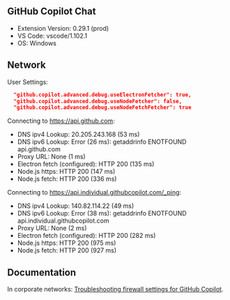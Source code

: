 ## GitHub Copilot Chat

- Extension Version: 0.29.1 (prod)
- VS Code: vscode/1.102.1
- OS: Windows

## Network

User Settings:
```json
  "github.copilot.advanced.debug.useElectronFetcher": true,
  "github.copilot.advanced.debug.useNodeFetcher": false,
  "github.copilot.advanced.debug.useNodeFetchFetcher": true
```

Connecting to https://api.github.com:
- DNS ipv4 Lookup: 20.205.243.168 (53 ms)
- DNS ipv6 Lookup: Error (26 ms): getaddrinfo ENOTFOUND api.github.com
- Proxy URL: None (1 ms)
- Electron fetch (configured): HTTP 200 (135 ms)
- Node.js https: HTTP 200 (147 ms)
- Node.js fetch: HTTP 200 (336 ms)

Connecting to https://api.individual.githubcopilot.com/_ping:
- DNS ipv4 Lookup: 140.82.114.22 (49 ms)
- DNS ipv6 Lookup: Error (38 ms): getaddrinfo ENOTFOUND api.individual.githubcopilot.com
- Proxy URL: None (2 ms)
- Electron fetch (configured): HTTP 200 (282 ms)
- Node.js https: HTTP 200 (975 ms)
- Node.js fetch: HTTP 200 (927 ms)

## Documentation

In corporate networks: [Troubleshooting firewall settings for GitHub Copilot](https://docs.github.com/en/copilot/troubleshooting-github-copilot/troubleshooting-firewall-settings-for-github-copilot).